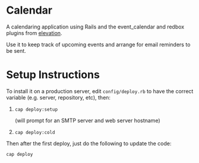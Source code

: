 Calendar
========

A calendaring application using Rails and the event_calendar and redbox plugins from [elevation](http://github.com/elevation).

Use it to keep track of upcoming events and arrange for email reminders to be sent.

Setup Instructions
==================

To install it on a production server, edit <code>config/deploy.rb</code> to have the correct variable (e.g. server, repository, etc), then:

1. <pre><code>cap deploy:setup</code></pre> (will prompt for an SMTP server and web server hostname)
2. <pre><code>cap deploy:cold</code></pre>

Then after the first deploy, just do the following to update the code:

	cap deploy
